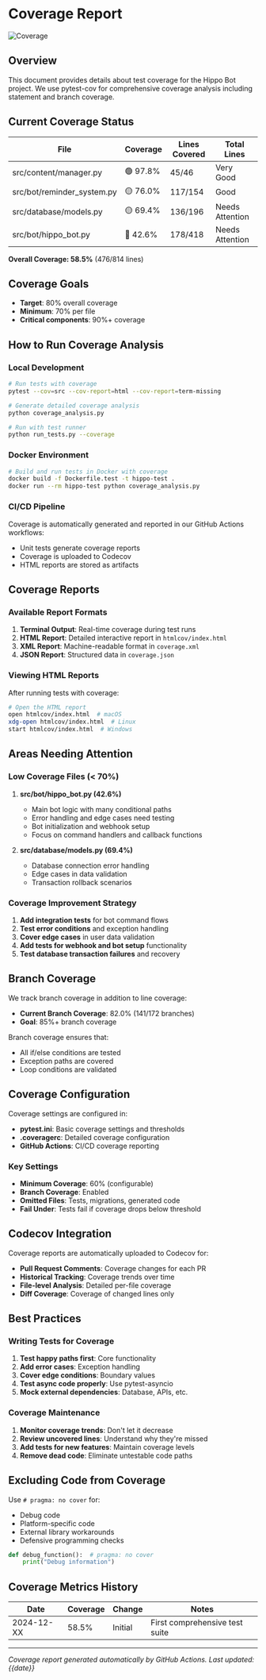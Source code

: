 # Coverage Report

![Coverage](https://img.shields.io/badge/coverage-58.5%25-red)

## Overview

This document provides details about test coverage for the Hippo Bot project. We use pytest-cov for comprehensive coverage analysis including statement and branch coverage.

## Current Coverage Status

| File | Coverage | Lines Covered | Total Lines |
|------|----------|---------------|-------------|
| src/content/manager.py | 🟢 97.8% | 45/46 | Very Good |
| src/bot/reminder_system.py | 🟡 76.0% | 117/154 | Good |
| src/database/models.py | 🟡 69.4% | 136/196 | Needs Attention |
| src/bot/hippo_bot.py | 🔴 42.6% | 178/418 | Needs Attention |

**Overall Coverage: 58.5%** (476/814 lines)

## Coverage Goals

- **Target**: 80% overall coverage
- **Minimum**: 70% per file
- **Critical components**: 90%+ coverage

## How to Run Coverage Analysis

### Local Development

```bash
# Run tests with coverage
pytest --cov=src --cov-report=html --cov-report=term-missing

# Generate detailed coverage analysis
python coverage_analysis.py

# Run with test runner
python run_tests.py --coverage
```

### Docker Environment

```bash
# Build and run tests in Docker with coverage
docker build -f Dockerfile.test -t hippo-test .
docker run --rm hippo-test python coverage_analysis.py
```

### CI/CD Pipeline

Coverage is automatically generated and reported in our GitHub Actions workflows:
- Unit tests generate coverage reports
- Coverage is uploaded to Codecov
- HTML reports are stored as artifacts

## Coverage Reports

### Available Report Formats

1. **Terminal Output**: Real-time coverage during test runs
2. **HTML Report**: Detailed interactive report in `htmlcov/index.html`
3. **XML Report**: Machine-readable format in `coverage.xml`
4. **JSON Report**: Structured data in `coverage.json`

### Viewing HTML Reports

After running tests with coverage:

```bash
# Open the HTML report
open htmlcov/index.html  # macOS
xdg-open htmlcov/index.html  # Linux
start htmlcov/index.html  # Windows
```

## Areas Needing Attention

### Low Coverage Files (< 70%)

1. **src/bot/hippo_bot.py (42.6%)**
   - Main bot logic with many conditional paths
   - Error handling and edge cases need testing
   - Bot initialization and webhook setup
   - Focus on command handlers and callback functions

2. **src/database/models.py (69.4%)**
   - Database connection error handling
   - Edge cases in data validation
   - Transaction rollback scenarios

### Coverage Improvement Strategy

1. **Add integration tests** for bot command flows
2. **Test error conditions** and exception handling
3. **Cover edge cases** in user data validation
4. **Add tests for webhook and bot setup** functionality
5. **Test database transaction failures** and recovery

## Branch Coverage

We track branch coverage in addition to line coverage:
- **Current Branch Coverage**: 82.0% (141/172 branches)
- **Goal**: 85%+ branch coverage

Branch coverage ensures that:
- All if/else conditions are tested
- Exception paths are covered
- Loop conditions are validated

## Coverage Configuration

Coverage settings are configured in:
- **pytest.ini**: Basic coverage settings and thresholds
- **.coveragerc**: Detailed coverage configuration
- **GitHub Actions**: CI/CD coverage reporting

### Key Settings

- **Minimum Coverage**: 60% (configurable)
- **Branch Coverage**: Enabled
- **Omitted Files**: Tests, migrations, generated code
- **Fail Under**: Tests fail if coverage drops below threshold

## Codecov Integration

Coverage reports are automatically uploaded to Codecov for:
- **Pull Request Comments**: Coverage changes for each PR
- **Historical Tracking**: Coverage trends over time
- **File-level Analysis**: Detailed per-file coverage
- **Diff Coverage**: Coverage of changed lines only

## Best Practices

### Writing Tests for Coverage

1. **Test happy paths first**: Core functionality
2. **Add error cases**: Exception handling
3. **Cover edge conditions**: Boundary values
4. **Test async code properly**: Use pytest-asyncio
5. **Mock external dependencies**: Database, APIs, etc.

### Coverage Maintenance

1. **Monitor coverage trends**: Don't let it decrease
2. **Review uncovered lines**: Understand why they're missed
3. **Add tests for new features**: Maintain coverage levels
4. **Remove dead code**: Eliminate untestable code paths

## Excluding Code from Coverage

Use `# pragma: no cover` for:
- Debug code
- Platform-specific code
- External library workarounds
- Defensive programming checks

```python
def debug_function():  # pragma: no cover
    print("Debug information")
```

## Coverage Metrics History

| Date | Coverage | Change | Notes |
|------|----------|---------|-------|
| 2024-12-XX | 58.5% | Initial | First comprehensive test suite |

---

*Coverage report generated automatically by GitHub Actions. Last updated: {{date}}*